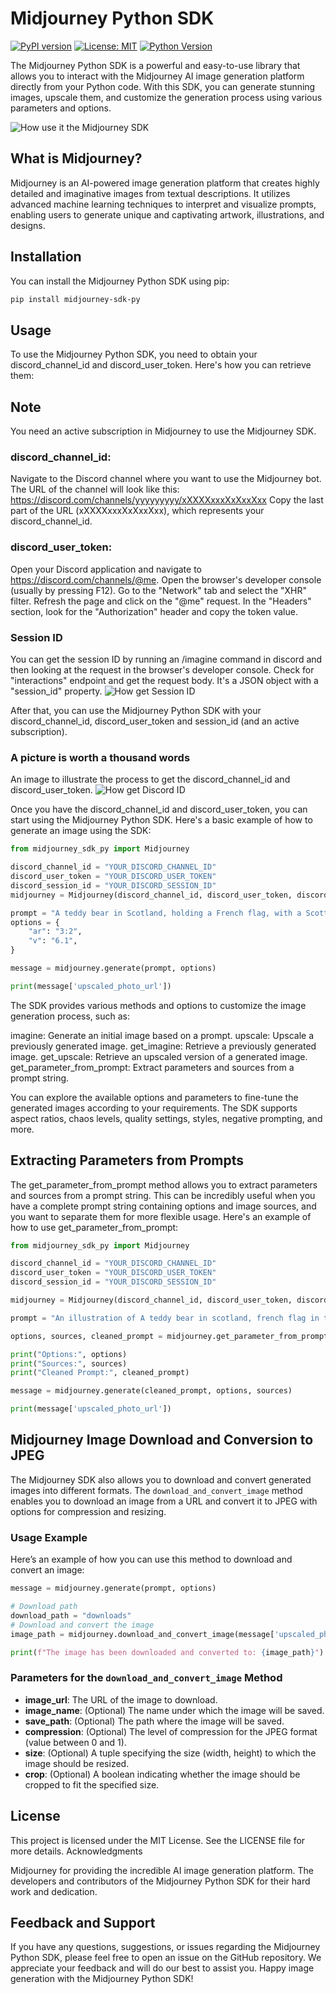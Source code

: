 # Midjourney Python SDK

[![PyPI version](https://badge.fury.io/py/midjourney-sdk-py.svg)](https://badge.fury.io/py/midjourney-sdk-py)
[![License: MIT](https://img.shields.io/badge/License-MIT-yellow.svg)](https://opensource.org/licenses/MIT)
[![Python Version](https://img.shields.io/pypi/pyversions/midjourney-sdk-py.svg)](https://pypi.org/project/midjourney-sdk-py/)

The Midjourney Python SDK is a powerful and easy-to-use library that allows you to interact with the Midjourney AI image generation platform directly from your Python code. With this SDK, you can generate stunning images, upscale them, and customize the generation process using various parameters and options.

![How use it the Midjourney SDK](https://www.refbax.com/wp-content/uploads/2024/05/exemple-midjourney.gif)

## What is Midjourney?

Midjourney is an AI-powered image generation platform that creates highly detailed and imaginative images from textual descriptions. It utilizes advanced machine learning techniques to interpret and visualize prompts, enabling users to generate unique and captivating artwork, illustrations, and designs.

## Installation

You can install the Midjourney Python SDK using pip:

```bash
pip install midjourney-sdk-py
```

## Usage

To use the Midjourney Python SDK, you need to obtain your discord_channel_id and discord_user_token. Here's how you can retrieve them:

## Note

You need an active subscription in Midjourney to use the Midjourney SDK.

### discord_channel_id:

Navigate to the Discord channel where you want to use the Midjourney bot.
The URL of the channel will look like this: https://discord.com/channels/yyyyyyyyy/xXXXXxxxXxXxxXxx
Copy the last part of the URL (xXXXXxxxXxXxxXxx), which represents your discord_channel_id.

### discord_user_token:

Open your Discord application and navigate to https://discord.com/channels/@me.
Open the browser's developer console (usually by pressing F12).
Go to the "Network" tab and select the "XHR" filter.
Refresh the page and click on the "@me" request.
In the "Headers" section, look for the "Authorization" header and copy the token value.

### Session ID

You can get the session ID by running an /imagine command in discord and then looking at the request in the browser's developer console.
Check for "interactions" endpoint and get the request body. It's a JSON object with a "session_id" property.
![How get Session ID](https://www.refbax.com/wp-content/uploads/2024/05/get_session_id-1024x198.jpg)

After that, you can use the Midjourney Python SDK with your discord_channel_id, discord_user_token and session_id (and an active subscription).

### A picture is worth a thousand words

An image to illustrate the process to get the discord_channel_id and discord_user_token.
![How get Discord ID](https://www.refbax.com/wp-content/uploads/2024/05/get-id-discord.png)

Once you have the discord_channel_id and discord_user_token, you can start using the Midjourney Python SDK.
Here's a basic example of how to generate an image using the SDK:

```python
from midjourney_sdk_py import Midjourney

discord_channel_id = "YOUR_DISCORD_CHANNEL_ID"
discord_user_token = "YOUR_DISCORD_USER_TOKEN"
discord_session_id = "YOUR_DISCORD_SESSION_ID"
midjourney = Midjourney(discord_channel_id, discord_user_token, discord_session_id)

prompt = "A teddy bear in Scotland, holding a French flag, with a Scottish landscape in the background, in a comic style"
options = {
    "ar": "3:2",
    "v": "6.1",
}

message = midjourney.generate(prompt, options)

print(message['upscaled_photo_url'])
```

The SDK provides various methods and options to customize the image generation process, such as:

imagine: Generate an initial image based on a prompt.
upscale: Upscale a previously generated image.
get_imagine: Retrieve a previously generated image.
get_upscale: Retrieve an upscaled version of a generated image.
get_parameter_from_prompt: Extract parameters and sources from a prompt string.

You can explore the available options and parameters to fine-tune the generated images according to your requirements. The SDK supports aspect ratios, chaos levels, quality settings, styles, negative prompting, and more.

## Extracting Parameters from Prompts

The get_parameter_from_prompt method allows you to extract parameters and sources from a prompt string. This can be incredibly useful when you have a complete prompt string containing options and image sources, and you want to separate them for more flexible usage.
Here's an example of how to use get_parameter_from_prompt:

```python
from midjourney_sdk_py import Midjourney

discord_channel_id = "YOUR_DISCORD_CHANNEL_ID"
discord_user_token = "YOUR_DISCORD_USER_TOKEN"
discord_session_id = "YOUR_DISCORD_SESSION_ID"

midjourney = Midjourney(discord_channel_id, discord_user_token, discord_session_id)

prompt = "An illustration of A teddy bear in scotland, french flag in the hand, scotland landscape, comics --ar 3:2 --v 6.1 --turbo --sref http://example.com/style1.jpg, http://example.com/style2.jpg --cref http://example.com/character1.jpg, http://example.com/character2.jpg"

options, sources, cleaned_prompt = midjourney.get_parameter_from_prompt(prompt)

print("Options:", options)
print("Sources:", sources)
print("Cleaned Prompt:", cleaned_prompt)

message = midjourney.generate(cleaned_prompt, options, sources)

print(message['upscaled_photo_url'])
```

## Midjourney Image Download and Conversion to JPEG

The Midjourney SDK also allows you to download and convert generated images into different formats. The `download_and_convert_image` method enables you to download an image from a URL and convert it to JPEG with options for compression and resizing.

### Usage Example

Here’s an example of how you can use this method to download and convert an image:

```python
message = midjourney.generate(prompt, options)

# Download path
download_path = "downloads"
# Download and convert the image
image_path = midjourney.download_and_convert_image(message['upscaled_photo_url'], "A Teddy bear in Scotland", download_path, 0.9, (500, 500), True)

print(f"The image has been downloaded and converted to: {image_path}")
```

### Parameters for the `download_and_convert_image` Method

- **image_url**: The URL of the image to download.
- **image_name**: (Optional) The name under which the image will be saved.
- **save_path**: (Optional) The path where the image will be saved.
- **compression**: (Optional) The level of compression for the JPEG format (value between 0 and 1).
- **size**: (Optional) A tuple specifying the size (width, height) to which the image should be resized.
- **crop**: (Optional) A boolean indicating whether the image should be cropped to fit the specified size.

## License

This project is licensed under the MIT License. See the LICENSE file for more details.
Acknowledgments

Midjourney for providing the incredible AI image generation platform.
The developers and contributors of the Midjourney Python SDK for their hard work and dedication.

## Feedback and Support

If you have any questions, suggestions, or issues regarding the Midjourney Python SDK, please feel free to open an issue on the GitHub repository. We appreciate your feedback and will do our best to assist you.
Happy image generation with the Midjourney Python SDK!
